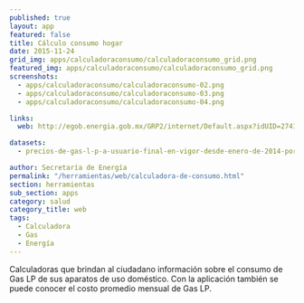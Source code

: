 ```yaml
---
published: true
layout: app
featured: false
title: Cálculo consumo hogar
date: 2015-11-24
grid_img: apps/calculadoraconsumo/calculadoraconsumo_grid.png
featured_img: apps/calculadoraconsumo/calculadoraconsumo_grid.png
screenshots:
  - apps/calculadoraconsumo/calculadoraconsumo-02.png
  - apps/calculadoraconsumo/calculadoraconsumo-03.png
  - apps/calculadoraconsumo/calculadoraconsumo-04.png

links:
  web: http://egob.energia.gob.mx/GRP2/internet/Default.aspx?idUID=2741a86f-63f8-4678-9241-02637fbbf0da

datasets:
  - precios-de-gas-l-p-a-usuario-final-en-vigor-desde-enero-de-2014-por-estado

author: Secretaría de Energía
permalink: "/herramientas/web/calculadora-de-consumo.html"
section: herramientas
sub_section: apps
category: salud
category_title: web
tags:
  - Calculadora
  - Gas
  - Energía
---
```


Calculadoras que brindan al ciudadano información sobre el consumo de Gas LP de sus aparatos de uso doméstico. Con la aplicación también se puede conocer el costo promedio mensual de Gas LP.

